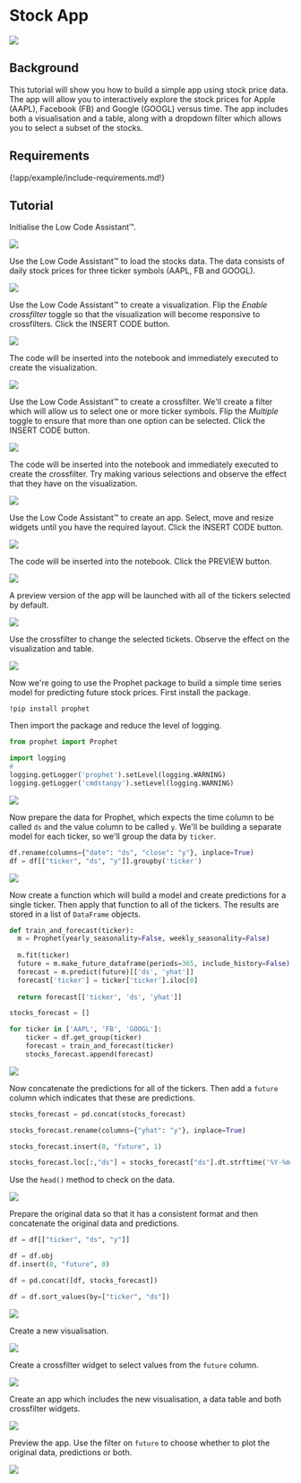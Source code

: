 # Stock App

<img class="screenshot" src="../../../screenshots/stocks.gif">

## Background

This tutorial will show you how to build a simple app using stock price data. The app will allow you to interactively explore the stock prices for Apple (AAPL), Facebook (FB) and Google (GOOGL) versus time. The app includes both a visualisation and a table, along with a dropdown filter which allows you to select a subset of the stocks.

## Requirements

{!app/example/include-requirements.md!}

## Tutorial


Initialise the Low Code Assistant™.

<img class="screenshot" src="../../../screenshots/app-example-stock-initialise.png">

Use the Low Code Assistant™ to load the stocks data. The data consists of daily stock prices for three ticker symbols (AAPL, FB and GOOGL).

<img class="screenshot" src="../../../screenshots/app-example-stock-load-data.png">

Use the Low Code Assistant™ to create a visualization. Flip the _Enable crossfilter_ toggle so that the visualization will become responsive to crossfilters. Click the <span class="blue-button">INSERT CODE</span> button.

<img class="screenshot" src="../../../screenshots/app-example-stock-create-visualization.png">

The code will be inserted into the notebook and immediately executed to create the visualization.

<img class="screenshot" src="../../../screenshots/app-example-stock-visualization-inserted.png">

Use the Low Code Assistant™ to create a crossfilter. We'll create a filter which will allow us to select one or more ticker symbols. Flip the _Multiple_ toggle to ensure that more than one option can be selected. Click the <span class="blue-button">INSERT CODE</span> button.

<img class="screenshot" src="../../../screenshots/app-example-stock-create-crossfilter.png">

The code will be inserted into the notebook and immediately executed to create the crossfilter. Try making various selections and observe the effect that they have on the visualization.

<img class="screenshot" src="../../../screenshots/app-example-stock-crossfilter-inserted.png">

Use the Low Code Assistant™ to create an app. Select, move and resize widgets until you have the required layout. Click the <span class="blue-button">INSERT CODE</span> button.

<img class="screenshot" src="../../../screenshots/app-example-stock-create-app.png">

The code will be inserted into the notebook. Click the <span class="blue-button">PREVIEW</span> button.

<img class="screenshot" src="../../../screenshots/app-example-stock-app-inserted.png">

A preview version of the app will be launched with all of the tickers selected by default.

<img class="screenshot" src="../../../screenshots/app-example-stock-preview-default.png">

Use the crossfilter to change the selected tickets. Observe the effect on the visualization and table.

<img class="screenshot" src="../../../screenshots/app-example-stock-preview-selected.png">

Now we're going to use the Prophet package to build a simple time series model for predicting future stock prices. First install the package.

```
!pip install prophet
```

Then import the package and reduce the level of logging.

```python
from prophet import Prophet

import logging
#
logging.getLogger('prophet').setLevel(logging.WARNING)
logging.getLogger('cmdstanpy').setLevel(logging.WARNING)
```

<img class="screenshot" src="../../../screenshots/app-example-stock-install-prophet.png">

Now prepare the data for Prophet, which expects the time column to be called `ds` and the value column to be called `y`. We'll be building a separate model for each ticker, so we'll group the data by `ticker`.

```python
df.rename(columns={"date": "ds", "close": "y"}, inplace=True)
df = df[["ticker", "ds", "y"]].groupby('ticker')
```

<img class="screenshot" src="../../../screenshots/app-example-stock-prophet-prepare-data.png">

Now create a function which will build a model and create predictions for a single ticker. Then apply that function to all of the tickers. The results are stored in a list of `DataFrame` objects.

```python
def train_and_forecast(ticker):
  m = Prophet(yearly_seasonality=False, weekly_seasonality=False)
  
  m.fit(ticker)
  future = m.make_future_dataframe(periods=365, include_history=False)
  forecast = m.predict(future)[['ds', 'yhat']]
  forecast['ticker'] = ticker['ticker'].iloc[0]
  
  return forecast[['ticker', 'ds', 'yhat']]

stocks_forecast = []

for ticker in ['AAPL', 'FB', 'GOOGL']:
    ticker = df.get_group(ticker)
    forecast = train_and_forecast(ticker)
    stocks_forecast.append(forecast)
```

<img class="screenshot" src="../../../screenshots/app-example-stock-prophet-create-models.png">

Now concatenate the predictions for all of the tickers. Then add a `future` column which indicates that these are predictions.

```python
stocks_forecast = pd.concat(stocks_forecast)

stocks_forecast.rename(columns={"yhat": "y"}, inplace=True)

stocks_forecast.insert(0, "future", 1)

stocks_forecast.loc[:,"ds"] = stocks_forecast["ds"].dt.strftime('%Y-%m-%d')
```

Use the `head()` method to check on the data.

<img class="screenshot" src="../../../screenshots/app-example-stock-prophet-prepare-predictions.png">

Prepare the original data so that it has a consistent format and then concatenate the original data and predictions.

```python
df = df[["ticker", "ds", "y"]]

df = df.obj
df.insert(0, "future", 0)

df = pd.concat([df, stocks_forecast])

df = df.sort_values(by=["ticker", "ds"])
```

<img class="screenshot" src="../../../screenshots/app-example-stock-prophet-update-data.png">

Create a new visualisation.

<img class="screenshot" src="../../../screenshots/app-example-stock-prophet-visualisation.png">

Create a crossfilter widget to select values from the `future` column.

<img class="screenshot" src="../../../screenshots/app-example-stock-prophet-filter.png">

Create an app which includes the new visualisation, a data table and both crossfilter widgets.

<img class="screenshot" src="../../../screenshots/app-example-stock-prophet-app.png">

Preview the app. Use the filter on `future` to choose whether to plot the original data, predictions or both.

<img class="screenshot" src="../../../screenshots/app-example-stock-prophet-app-preview.png">